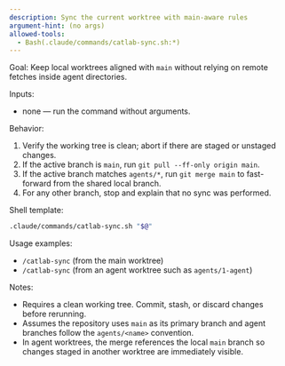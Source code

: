 ```yaml
---
description: Sync the current worktree with main-aware rules
argument-hint: (no args)
allowed-tools:
  - Bash(.claude/commands/catlab-sync.sh:*)
---
```


Goal: Keep local worktrees aligned with `main` without relying on remote fetches inside agent directories.

Inputs:
- none — run the command without arguments.

Behavior:
1) Verify the working tree is clean; abort if there are staged or unstaged changes.
2) If the active branch is `main`, run `git pull --ff-only origin main`.
3) If the active branch matches `agents/*`, run `git merge main` to fast-forward from the shared local branch.
4) For any other branch, stop and explain that no sync was performed.

Shell template:

```bash
.claude/commands/catlab-sync.sh "$@"
```

Usage examples:
- `/catlab-sync` (from the main worktree)
- `/catlab-sync` (from an agent worktree such as `agents/1-agent`)

Notes:
- Requires a clean working tree. Commit, stash, or discard changes before rerunning.
- Assumes the repository uses `main` as its primary branch and agent branches follow the `agents/<name>` convention.
- In agent worktrees, the merge references the local `main` branch so changes staged in another worktree are immediately visible.
